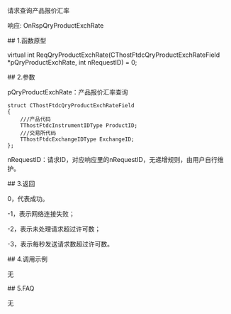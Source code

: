 <p>请求查询产品报价汇率</p>
<p>响应: OnRspQryProductExchRate</p>
<span class="anchor" id="9007c763-ee98-45df-9021-becd78166a98"></span>
## 1.函数原型
<p>virtual int ReqQryProductExchRate(CThostFtdcQryProductExchRateField *pQryProductExchRate, int nRequestID) = 0;</p>
<span class="anchor" id="b5aeec6c-b0f9-4239-9ccc-44fc45e2223d"></span>
## 2.参数
<p>pQryProductExchRate：产品报价汇率查询</p>
<pre><code>struct CThostFtdcQryProductExchRateField
{
    ///产品代码
    TThostFtdcInstrumentIDType ProductID;
    ///交易所代码
    TThostFtdcExchangeIDType ExchangeID;
};
</code></pre>
<p>nRequestID：请求ID，对应响应里的nRequestID，无递增规则，由用户自行维护。</p>
<span class="anchor" id="fa86c2a3-b45a-44b5-9e99-0dc78e4fc67f"></span>
## 3.返回
<p>0，代表成功。</p>
<p>-1，表示网络连接失败；</p>
<p>-2，表示未处理请求超过许可数；</p>
<p>-3，表示每秒发送请求数超过许可数。</p>
<span class="anchor" id="cb754c23-2f9f-4ff9-ab58-5a7c7f50bc67"></span>
## 4.调用示例
<p>无</p>
<span class="anchor" id="87b346d7-bbec-4267-a224-1154920cb325"></span>
## 5.FAQ
<p>无</p>
